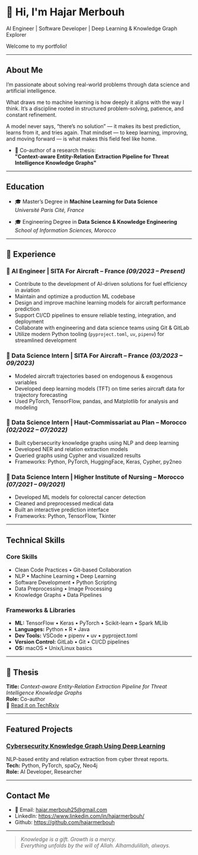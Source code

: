 # 👋 Hi, I'm Hajar Merbouh

AI Engineer | Software Developer | Deep Learning & Knowledge Graph Explorer

Welcome to my portfolio! 

---

## About Me

I’m passionate about solving real-world problems through data science and artificial intelligence. 

What draws me to machine learning is how deeply it aligns with the way I think. It’s a discipline rooted in structured problem-solving, patience, and constant refinement.

A model never says, “there’s no solution” — it makes its best prediction, learns from it, and tries again. That mindset — to keep learning, improving, and moving forward — is what makes this field feel like home.

- 🧾 Co-author of a research thesis:  
  **"Context-aware Entity-Relation Extraction Pipeline for Threat Intelligence Knowledge Graphs"**

---

## Education

- 🎓 Master’s Degree in **Machine Learning for Data Science**  
  _Université Paris Cité, France_

- 🎓 Engineering Degree in **Data Science & Knowledge Engineering**  
  _School of Information Sciences, Morocco_

---

## 💼 Experience

### 🔹 AI Engineer | SITA For Aircraft – France _(09/2023 – Present)_

- Contribute to the development of AI-driven solutions for fuel efficiency in aviation
- Maintain and optimize a production ML codebase
- Design and improve machine learning models for aircraft performance prediction
- Support CI/CD pipelines to ensure reliable testing, integration, and deployment
- Collaborate with engineering and data science teams using Git & GitLab
- Utilize modern Python tooling (`pyproject.toml`, `uv`, `pipenv`) for streamlined development

### 🔹 Data Science Intern | SITA For Aircraft – France _(03/2023 – 09/2023)_
- Modeled aircraft trajectories based on endogenous & exogenous variables
- Developed deep learning models (TFT) on time series aircraft data for trajectory forecasting
- Used PyTorch, TensorFlow, pandas, and Matplotlib for analysis and modeling

### 🔹 Data Science Intern | Haut-Commissariat au Plan – Morocco _(02/2022 – 07/2022)_
- Built cybersecurity knowledge graphs using NLP and deep learning
- Developed NER and relation extraction models
- Queried graphs using Cypher and visualized results
- Frameworks: Python, PyTorch, HuggingFace, Keras, Cypher, py2neo

### 🔹 Data Science Intern | Higher Institute of Nursing – Morocco _(07/2021 – 09/2021)_
- Developed ML models for colorectal cancer detection
- Cleaned and preprocessed medical data
- Built an interactive prediction interface
- Frameworks: Python, TensorFlow, Tkinter

---

## Technical Skills

### Core Skills

- Clean Code Practices  • Git-based Collaboration
- NLP • Machine Learning • Deep Learning
- Software Development • Python Scripting
- Data Preprocessing • Image Processing
- Knowledge Graphs • Data Pipelines

### Frameworks & Libraries
- **ML:** TensorFlow • Keras • PyTorch • Scikit-learn • Spark MLlib  
- **Languages:** Python • R • Java  
- **Dev Tools:** VSCode • pipenv • uv • pyproject.toml  
- **Version Control:** GitLab • Git • CI/CD pipelines  
- **OS:** macOS • Unix/Linux basics

---

## 📄 Thesis

**Title:** *Context-aware Entity-Relation Extraction Pipeline for Threat Intelligence Knowledge Graphs*  
**Role:** Co-author  
🔗 [Read it on TechRxiv](https://www.techrxiv.org/users/877555/articles/1256981-context-aware-entity-relation-extraction-pipeline-for-threat-intelligence-knowledge-graphs)


---

## Featured Projects

### [Cybersecurity Knowledge Graph Using Deep Learning](https://github.com/hajarmerbouh/Cybersecurity-Knowledge-graph)
NLP-based entity and relation extraction from cyber threat reports.  
**Tech:** Python, PyTorch, spaCy, Neo4j  
**Role:** AI Developer, Researcher


---

## Contact Me

- 📧 Email: hajar.merbouh25@gmail.com
- LinkedIn: https://www.linkedin.com/in/hajarmerbouh/
- Github: https://github.com/hajarmerbouh

---
> _Knowledge is a gift. Growth is a mercy.  
> Everything unfolds by the will of Allah. Alhamdulillah, always._


